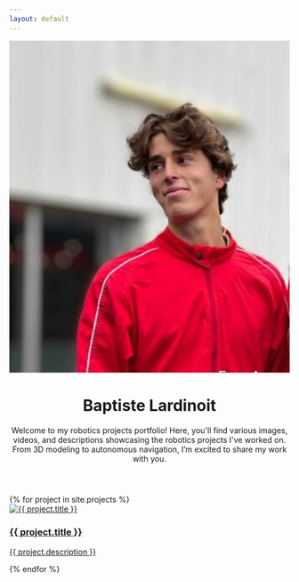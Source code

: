 ```yaml
---
layout: default
---
```

<link rel="stylesheet" href="/assets/css/style.css">

<header class="main-header">
  <div class="header-content">
    <img src="/assets/images/422765839_695656782722177_1716881690510392068_n.jpg" alt="Profile Picture" class="profile-pic">
    <div class="intro-text">
      <h1>Baptiste Lardinoit</h1>
      <p>Welcome to my robotics projects portfolio! Here, you'll find various images, videos, and descriptions showcasing the robotics projects I've worked on. From 3D modeling to autonomous navigation, I’m excited to share my work with you.</p>
    </div>
  </div>
</header>

<div class="content-container">

  <div class="project-grid">
    {% for project in site.projects %}
      <div class="project-card">
        <a href="{{ project.url | relative_url }}">
          <div class="image-container">
            <img src="{{ project.image }}" alt="{{ project.title }}">
            <div class="overlay">
              <h3>{{ project.title }}</h3>
              <p>{{ project.description }}</p>
            </div>
          </div>
        </a>
      </div>
    {% endfor %}
  </div>
</div>


